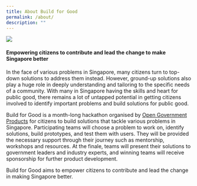 ```yaml
---
title: About Build for Good
permalink: /about/
description: ""
---
```

![](/images/p%20(165%20of%20243).jpg)
#### **Empowering citizens to contribute and lead the change to make Singapore better**

In the face of various problems in Singapore, many citizens turn to top-down solutions to address them instead. However, ground-up solutions also play a huge role in deeply understanding and tailoring to the specific needs of a community. With many in Singapore having the skills and heart for public good, there remains a lot of untapped potential in getting citizens involved to identify important problems and build solutions for public good.

Build for Good is a month-long hackathon organised by [Open Government Products](open.gov.sg) for citizens to build solutions that tackle various problems in Singapore. Participating teams will choose a problem to work on, identify solutions, build prototypes, and test them with users. They will be provided the necessary support through their journey such as mentorship, workshops and resources. At the finale, teams will present their solutions to government leaders and industry experts, and winning teams will receive sponsorship for further product development.

Build for Good aims to empower citizens to contribute and lead the change in making Singapore better.